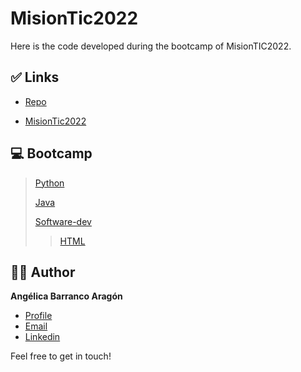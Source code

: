 # MisionTic2022
  Here is the code developed during the bootcamp of MisionTIC2022.

## ✅ Links

- [Repo](https://github.com/angelicaba23/MisionTic2022 "MisionTic2022 Repo")

- [MisionTic2022](https://www.misiontic2022.gov.co/portal/ "MisionTic2022 Page")

## 💻 Bootcamp

> [Python](/Python "Python Repo")
>
> [Java](/Python "Java Repo")
>
> [Software-dev](/Software-dev "Software-dev Repo")
>
>> [HTML](/Software-dev/HTML "HTML Repo")

## 👩‍💻 Author

**Angélica Barranco Aragón**

- [Profile](https://github.com/angelicaba23/ "Angélica Barranco")
- [Email](mailto:angelicaba9923@gmail.com?subject=Hi "Hi!")
- [Linkedin](https://www.linkedin.com/in/angelicaba23/ "Welcome")
  
Feel free to get in touch!
